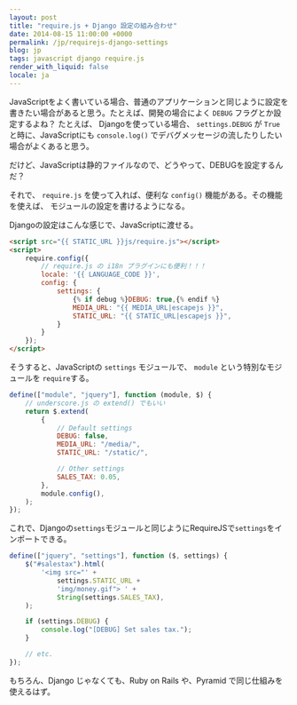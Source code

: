 ```yaml
---
layout: post
title: "require.js + Django 設定の組み合わせ"
date: 2014-08-15 11:00:00 +0000
permalink: /jp/requirejs-django-settings
blog: jp
tags: javascript django require.js
render_with_liquid: false
locale: ja
---
```


JavaScriptをよく書いている場合、普通のアプリケーションと同じように設定を
書きたい場合があると思う。たとえば、開発の場合によく `DEBUG` フラグとか設定するよね？
たとえば、 Djangoを使っている場合、 `settings.DEBUG` が `True` と時に、JavaScriptにも
`console.log()` でデバグメッセージの流したりしたい場合がよくあると思う。

だけど、JavaScriptは静的ファイルなので、どうやって、DEBUGを設定するんだ？

それで、 `require.js` を使って入れば、便利な `config()` 機能がある。その機能を使えば、
モジュールの設定を書けるようになる。

Djangoの設定はこんな感じで、JavaScriptに渡せる。

```html
<script src="{{ STATIC_URL }}js/require.js"></script>
<script>
    require.config({
        // require.js の i18n プラグインにも便利！！！
        locale: '{{ LANGUAGE_CODE }}',
        config: {
            settings: {
                {% if debug %}DEBUG: true,{% endif %}
                MEDIA_URL: "{{ MEDIA_URL|escapejs }}",
                STATIC_URL: "{{ STATIC_URL|escapejs }}",
            }
        }
    });
</script>
```

そうすると、JavaScriptの `settings` モジュールで、 `module` という特別なモジュールを
`require`する。

```javascript
define(["module", "jquery"], function (module, $) {
    // underscore.js の extend() でもいい
    return $.extend(
        {
            // Default settings
            DEBUG: false,
            MEDIA_URL: "/media/",
            STATIC_URL: "/static/",

            // Other settings
            SALES_TAX: 0.05,
        },
        module.config(),
    );
});
```

これで、Djangoの`settings`モジュールと同じようにRequireJSで`settings`をインポートできる。

```javascript
define(["jquery", "settings"], function ($, settings) {
    $("#salestax").html(
        '<img src="' +
            settings.STATIC_URL +
            'img/money.gif"> ' +
            String(settings.SALES_TAX),
    );

    if (settings.DEBUG) {
        console.log("[DEBUG] Set sales tax.");
    }

    // etc.
});
```

もちろん、Django じゃなくても、Ruby on Rails や、Pyramid で同じ仕組みを使えるはず。
